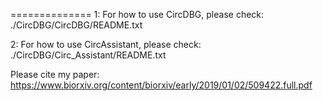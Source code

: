 ==============
1: For how to use CircDBG, please check:
   ./CircDBG/CircDBG/README.txt

2: For how to use CircAssistant, please check:
   ./CircDBG/Circ_Assistant/README.txt

Please cite my paper:
https://www.biorxiv.org/content/biorxiv/early/2019/01/02/509422.full.pdf
